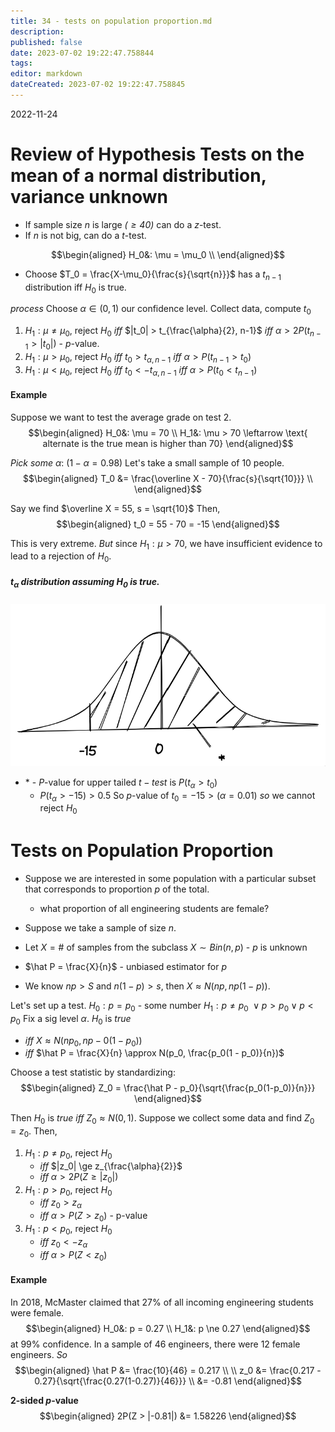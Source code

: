 ```yaml
---
title: 34 - tests on population proportion.md
description:
published: false
date: 2023-07-02 19:22:47.758844
tags:
editor: markdown
dateCreated: 2023-07-02 19:22:47.758845
---
```


2022-11-24

# Review of Hypothesis Tests on the mean of a normal distribution, variance unknown
- If sample size $n$ is large *($\ge 40$)* can do a $z$-test.
- If $n$ is not big, can do a $t$-test.

$$\begin{aligned}
    H_0&: \mu = \mu_0 \\
\end{aligned}$$
- Choose $T_0 = \frac{X-\mu_0}{\frac{s}{\sqrt{n}}}$ has a $t_{n-1}$ distribution iff $H_0$ is true.

*process*
Choose $\alpha \in (0, 1)$ our confidence level. Collect data, compute $t_0$
1. $H_1: \mu \ne \mu_0$, reject $H_0$ *iff* $|t_0| > t_{\frac{\alpha}{2}, n-1}$ *iff* $\alpha > 2P(t_{n-1} > |t_0|)$ - $p$-value.
2. $H_1: \mu > \mu_0$, reject $H_0$ *iff* $t_0 > t_{\alpha, n-1}$ *iff* $\alpha > P(t_{n-1} > t_0)$
3. $H_1: \mu<\mu_0$, reject $H_0$ *iff* $t_0 < -t_{\alpha, n-1}$ *iff* $\alpha > P(t_0 < t_{n-1})$

#### Example
Suppose we want to test the average grade on test 2.
$$\begin{aligned}
    H_0&: \mu = 70 \\
    H_1&: \mu > 70 \leftarrow \text{ alternate is the true mean is higher  than 70}
\end{aligned}$$

*Pick some $\alpha$*: $(1 - \alpha = 0.98)$
Let's take a small sample of 10 people.
$$\begin{aligned}
    T_0 &= \frac{\overline X - 70}{\frac{s}{\sqrt{10}}} \\
\end{aligned}$$

Say we find $\overline X = 55, s = \sqrt{10}$ Then,
$$\begin{aligned}
    t_0 = 55 - 70 = -15
\end{aligned}$$

This is very extreme. *But* since $H_1: \mu > 70$, we have insufficient evidence to lead to a rejection of $H_0$.

##### $t_\alpha$ distribution assuming $H_0$ is true.

![](/images/20230702003854.png)

- \* - $P$-value for upper tailed $t-test$ is $P(t_\alpha > t_0)$
    - $P(t_\alpha > -15) > 0.5$
So $p$-value of $t_0 = -15 > (\alpha = 0.01)$ *so* we cannot reject $H_0$

# Tests on Population Proportion
- Suppose we are interested in some population with a particular subset that corresponds to proportion $p$ of the total.
    - what proportion of all engineering students are female?

- Suppose we take a sample of size $n$.
- Let $X = \#$ of samples from the subclass $X \sim Bin(n, p)$ - $p$ is unknown
- $\hat P = \frac{X}{n}$ - unbiased estimator for $p$
- We know $np > S$ and $n(1-p) > s$, then $X \approx N(np, np(1-p))$.

Let's set up a test.
$H_0: p = p_0$ - some number
$H_1: p \ne p_0\ \lor p > p_0 \lor p<p_0$
Fix a sig level $\alpha$. $H_0$ is *true* 
- *iff* $X \approx N(np_0, np-0(1 - p_0))$ 
- *iff* $\hat P = \frac{X}{n} \approx N(p_0, \frac{p_0(1 - p_0)}{n})$

Choose a test statistic by standardizing:
$$\begin{aligned}
    Z_0 = \frac{\hat P - p_0}{\sqrt{\frac{p_0(1-p_0)}{n}}}
\end{aligned}$$

Then $H_0$ is *true* *iff* $Z_0 \approx N(0, 1)$.
Suppose we collect some data and find $Z_0 = z_0$. Then,
1. $H_1: p \ne p_0$, reject $H_0$ 
    - *iff* $|z_0| \ge z_{\frac{\alpha}{2}}$
    - *iff* $\alpha > 2P(Z \ge |z_0|)$
2. $H_1: p>p_0$, reject $H_0$
    - *iff* $z_0 > z_\alpha$
    - *iff* $\alpha > P(Z > z_0)$ - p-value
3. $H_1: p<p_0$, reject $H_0$
    - *iff* $z_0 < -z_\alpha$
    - *iff* $\alpha > P(Z < z_0)$
    
#### Example
In 2018, McMaster claimed that $27\%$ of all incoming engineering students were female.
$$\begin{aligned}
    H_0&: p = 0.27 \\
    H_1&: p \ne 0.27
\end{aligned}$$
at $99\%$ confidence. In a sample of 46 engineers, there were 12 female engineers. *So*
$$\begin{aligned}
    \hat P &= \frac{10}{46} = 0.217 \\
    \\
    z_0 &= \frac{0.217 - 0.27}{\sqrt{\frac{0.27(1-0.27)}{46}}} \\
    &= -0.81
\end{aligned}$$

**2-sided $p$-value**
$$\begin{aligned}
    2P(Z > |-0.81|) &= 1.58226
\end{aligned}$$
